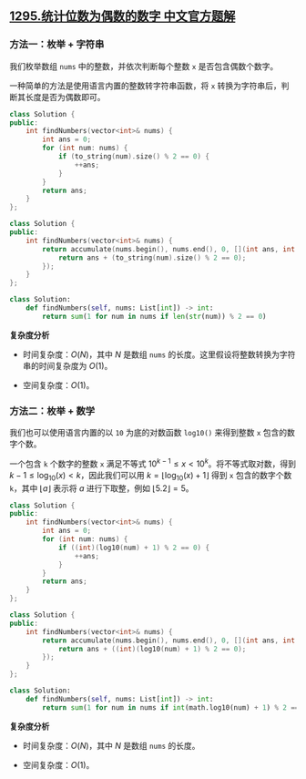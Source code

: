 ## [1295.统计位数为偶数的数字 中文官方题解](https://leetcode.cn/problems/find-numbers-with-even-number-of-digits/solutions/100000/tong-ji-wei-shu-wei-ou-shu-de-shu-zi-by-leetcode-s)

### 方法一：枚举 + 字符串

我们枚举数组 `nums` 中的整数，并依次判断每个整数 `x` 是否包含偶数个数字。

一种简单的方法是使用语言内置的整数转字符串函数，将 `x` 转换为字符串后，判断其长度是否为偶数即可。

```C++ [sol1-C++]
class Solution {
public:
    int findNumbers(vector<int>& nums) {
        int ans = 0;
        for (int num: nums) {
            if (to_string(num).size() % 2 == 0) {
                ++ans;
            }
        }
        return ans;
    }
};
```

```C++ [sol1-C++17]
class Solution {
public:
    int findNumbers(vector<int>& nums) {
        return accumulate(nums.begin(), nums.end(), 0, [](int ans, int num) {
            return ans + (to_string(num).size() % 2 == 0);
        });
    }
};
```

```Python [sol1-Python3]
class Solution:
    def findNumbers(self, nums: List[int]) -> int:
        return sum(1 for num in nums if len(str(num)) % 2 == 0)
```

**复杂度分析**

- 时间复杂度：$O(N)$，其中 $N$ 是数组 `nums` 的长度。这里假设将整数转换为字符串的时间复杂度为 $O(1)$。

- 空间复杂度：$O(1)$。

### 方法二：枚举 + 数学

我们也可以使用语言内置的以 `10` 为底的对数函数 `log10()` 来得到整数 `x` 包含的数字个数。

一个包含 `k` 个数字的整数 `x` 满足不等式 $10^{k-1} \leq x < 10^k$。将不等式取对数，得到 $k - 1 \leq \log_{10}(x) < k$，因此我们可以用 $k = \lfloor\log_{10}(x) + 1\rfloor$ 得到 `x` 包含的数字个数 `k`，其中 $\lfloor a \rfloor$ 表示将 $a$ 进行下取整，例如 $\lfloor 5.2 \rfloor = 5$。

```C++ [sol2-C++]
class Solution {
public:
    int findNumbers(vector<int>& nums) {
        int ans = 0;
        for (int num: nums) {
            if ((int)(log10(num) + 1) % 2 == 0) {
                ++ans;
            }
        }
        return ans;
    }
};
```

```C++ [sol2-C++17]
class Solution {
public:
    int findNumbers(vector<int>& nums) {
        return accumulate(nums.begin(), nums.end(), 0, [](int ans, int num) {
            return ans + ((int)(log10(num) + 1) % 2 == 0);
        });
    }
};
```

```Python [sol2-Python3]
class Solution:
    def findNumbers(self, nums: List[int]) -> int:
        return sum(1 for num in nums if int(math.log10(num) + 1) % 2 == 0)
```

**复杂度分析**

- 时间复杂度：$O(N)$，其中 $N$ 是数组 `nums` 的长度。

- 空间复杂度：$O(1)$。